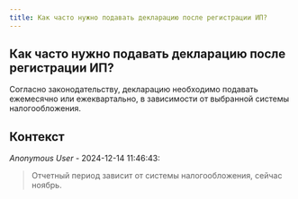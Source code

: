 ```yaml
---
title: Как часто нужно подавать декларацию после регистрации ИП?
---
```


## Как часто нужно подавать декларацию после регистрации ИП?

Согласно законодательству, декларацию необходимо подавать ежемесячно или ежеквартально, в зависимости от выбранной системы налогообложения.

## Контекст

_Anonymous User_ - 2024-12-14 11:46:43:

> Отчетный период зависит от системы налогообложения, сейчас ноябрь.
